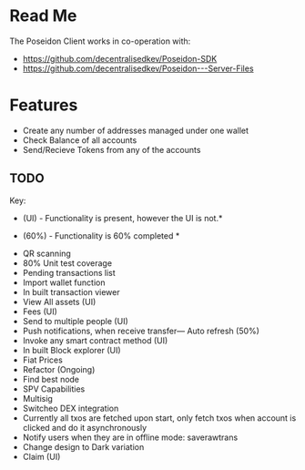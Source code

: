 # Read Me

The Poseidon Client works in co-operation with:

- https://github.com/decentralisedkev/Poseidon-SDK
- https://github.com/decentralisedkev/Poseidon---Server-Files

# Features 

* Create any number of addresses managed under one wallet
* Check Balance of all accounts
* Send/Recieve Tokens from any of the accounts

## TODO

 Key: 
 
* (UI) - Functionality is present, however the UI is not.*
 
* (60%) - Functionality is 60% completed *

- QR scanning 
- 80% Unit test coverage 
- Pending transactions list
- Import wallet function
- In built transaction viewer
- View All assets (UI)
- Fees (UI)
- Send to multiple people (UI)
- Push notifications, when receive transfer— Auto refresh (50%) 
- Invoke any smart contract method (UI)
- In built Block explorer (UI)
- Fiat Prices
- Refactor (Ongoing)
- Find best node
- SPV Capabilities
- Multisig
- Switcheo DEX integration
- Currently all txos are fetched upon start, only fetch txos when account is clicked and do it asynchronously
- Notify users when they are in offline mode: saverawtrans
- Change design to Dark variation
- Claim (UI)
